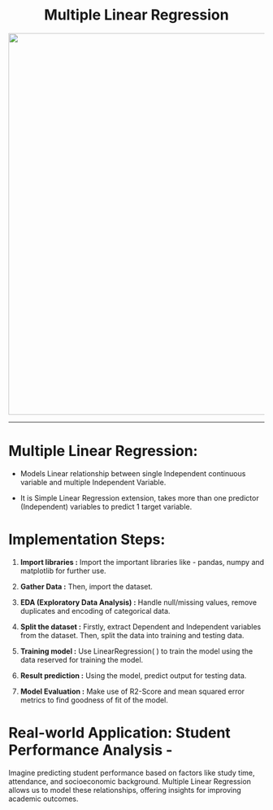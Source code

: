 <h1 align="center">Multiple Linear Regression</h1>


<img src="https://github.com/obylo98/100-Days-of-Code-Data-Science/blob/main/31.%20Day%2031%20-%20Multiple%20Linear%20Regression/MLR%20Implementation.jpg" height="750px">

---

# Multiple Linear Regression:

- Models Linear relationship between single Independent continuous variable and multiple Independent Variable.

- It is Simple Linear Regression extension, takes more than one predictor (Independent) variables to predict 1 target variable.


# Implementation Steps:

1. **Import libraries :** Import the important libraries like - pandas, numpy and matplotlib for further use.
   
2. **Gather Data :** Then, import the dataset.
   
3. **EDA (Exploratory Data Analysis) :** Handle null/missing values, remove duplicates and encoding of categorical data.
   
4. **Split the dataset :** Firstly, extract Dependent and Independent variables from the dataset. Then, split the data into training and testing data.
   
5. **Training model :** Use LinearRegression( ) to train the model using the data reserved for training the model.
   
6. **Result prediction :** Using the model, predict output for testing data.
  
7. **Model Evaluation :** Make use of R2-Score and mean squared error metrics to find goodness of fit of the model.



# Real-world Application: Student Performance Analysis -

Imagine predicting student performance based on factors like study time, attendance, and socioeconomic background. Multiple Linear Regression allows us to model these relationships, offering insights for improving academic outcomes.
